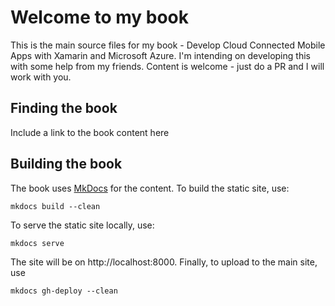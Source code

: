 # Welcome to my book

This is the main source files for my book - Develop Cloud Connected Mobile Apps with Xamarin and Microsoft Azure.  I'm intending on developing this
with some help from my friends.  Content is welcome - just do a PR and I
will work with you.

## Finding the book

Include a link to the book content here

## Building the book

The book uses [MkDocs](http://www.mkdocs.org) for the content.  To build the static site, use:

```
mkdocs build --clean
```

To serve the static site locally, use:

```
mkdocs serve
```

The site will be on http://localhost:8000.  Finally, to upload to the main
site, use

```
mkdocs gh-deploy --clean
```
